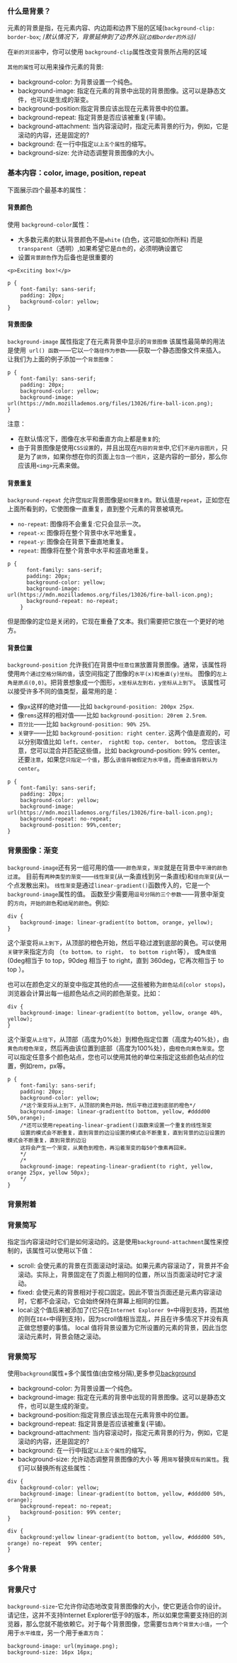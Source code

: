 ### 什么是背景？
元素的背景是指，在元素内容、内边距和边界下层的区域(`background-clip: border-box`;  /*默认情况下，背景延伸到了边界外沿(`边框border的外沿`)*/

在`新的浏览器`中，你可以使用 `background-clip`属性改变背景所占用的区域

`其他的属性`可以用来操作元素的背景:
- background-color: 为背景设置一个纯色。
- background-image: 指定在元素的背景中出现的背景图像。这可以是静态文件，也可以是生成的渐变。
- background-position:指定背景应该出现在元素背景中的位置。
- background-repeat: 指定背景是否应该被重复(平铺)。
- background-attachment: 当内容滚动时，指定元素背景的行为，例如，它是滚动的内容，还是固定的?
- background: 在一行中指定`以上五个属性`的缩写。
- background-size: 允许动态调整背景图像的大小。

### 基本内容：color, image, position, repeat
下面展示四个最基本的属性：
#### 背景颜色
使用 `background-color`属性：
- 大多数元素的默认背景颜色不是`white` (白色，这可能如你所料) 而是`transparent`（透明）,如果希望它是`白色`的，必须明确设置它
- 设置`背景颜色`作为后备也是很重要的
```
<p>Exciting box!</p>
```

```
p {
    font-family: sans-serif;
    padding: 20px;
    background-color: yellow;
}
```

#### 背景图像
`background-image` 属性指定了在元素背景中显示的`背景图像`
该属性最简单的用法是使用` url() 函数`——它以`一个路径作为参数`——获取一个静态图像文件来插入。
让我们为上面的例子添加一个`背景图像`：
```
p {
    font-family: sans-serif;
    padding: 20px;
    background-color: yellow;
    background-image: url(https://mdn.mozillademos.org/files/13026/fire-ball-icon.png);
}
```
注意：
- 在默认情况下，图像在水平和垂直方向上都是`重复`的;
- 由于背景图像是使用`CSS设置`的，并且出现在`内容的背景`中,它们`不是内容图片`，只是为了`装饰`，如果你想在你的页面上`包含一个图片`，这是内容的一部分，那么你应该用`<img>`元素来做。

#### 背景重复
`background-repeat` 允许您`指定`背景图像是`如何重复的`。默认值是`repeat`，正如您在上面所看到的，它使图像一直重复，直到整个元素的背景被填充。
- `no-repeat`: 图像将不会重复:它只会显示一次。
- `repeat-x`: 图像将在整个背景中水平地重复。
- `repeat-y`: 图像会在背景下垂直地重复。
- `repeat`: 图像将在整个背景中水平和竖直地重复。
```
p {
      font-family: sans-serif;
      padding: 20px;
      background-color: yellow;
      background-image: url(https://mdn.mozillademos.org/files/13026/fire-ball-icon.png);
      background-repeat: no-repeat;
    }
```
但是图像的定位是关闭的，它现在重叠了文本。我们需要把它放在一个更好的地方。

#### 背景位置
`background-position` 允许我们在背景中`任意位置`放置背景图像。通常，该属性将使用`两个通过空格分隔的值`，该空间指定了图像的`水平(x)和垂直(y)坐标`。
图像的`左上角是原点(0,0)`。把背景想象成一个图形，`x坐标从左到右，y坐标从上到下`。
该属性可以接受许多不同的值类型，最常用的是：
- 像`px`这样的绝对值——比如 `background-position: 200px 25px`.
- 像`rems`这样的相对值——比如 `background-position: 20rem 2.5rem`.
- `百分比`——比如 `background-position: 90% 25%`.
- `关键字`——比如 `background-position: right center`. 这两个值是直观的，可以分别取值比如 `left，center， right和 top，center， bottom`。
您应该注意，您可以混合并匹配这些值，比如 background-position: 99% center。
还要`注意`，如果您`只指定一个值`，那么`该值将被假定为水平值`，而`垂直值将默认为center`。 
```
p {
    font-family: sans-serif;
    padding: 20px;
    background-color: yellow;
    background-image: url(https://mdn.mozillademos.org/files/13026/fire-ball-icon.png);
    background-repeat: no-repeat;
    background-position: 99%,center;
}
```

### 背景图像：渐变
`background-image`还有另一组可用的值——`颜色渐变`，`渐变`就是在背景中`平滑的颜色过渡`。
目前有`两种类型的渐变`——`线性渐变`(从一条直线到另一条直线)和`径向渐变`(从一个点发散出来)。
`线性渐变`是通过`linear-gradient()`函数传入的，它是一个`background-image`属性的值。
函数至少需要用`逗号分隔的三个参数`——背景中渐变的`方向`，`开始的颜色`和`结尾的颜色`。例如:
```
div {
    background-image: linear-gradient(to bottom, orange, yellow);
}
```
这个渐变将`从上到下`，从顶部的橙色开始，然后平稳过渡到底部的黄色。可以使用`关键字`来指定方向 （`to bottom，to right， to bottom right`等）， 或`角度值` (0deg相当于 to top，90deg 相当于 to right，直到 360deg，它再次相当于 to top ）。

也可以在颜色定义的渐变中指定其他的点——这些被称为`颜色站点`(`color stops`)，浏览器会计算出每一组颜色站点之间的颜色渐变。比如：
```
div {
    background-image: linear-gradient(to bottom, yellow, orange 40%, yellow);
}
```
这个渐变`从上往下`，从顶部（高度为0%处）到橙色指定位置（高度为40%处），由`黄色向橙色渐变`，然后再由该位置到底部（高度为100%处），由`橙色向黄色渐变`。您可以指定任意多个颜色站点，您也可以使用其他的单位来指定这些颜色站点的位置，例如rem，px等。


```
p {
    font-family: sans-serif;
    padding: 20px;
    background-color: yellow;
    /*这个渐变将从上到下，从顶部的黄色开始，然后平稳过渡到底部的橙色*/
    background-image: linear-gradient(to bottom, yellow, #dddd00 50%,orange);
    /*还可以使用repeating-linear-gradient()函数来设置一个重复的线性渐变
    设置的模式会不断重复，直到背景的边沿设置的模式会不断重复，直到背景的边沿设置的模式会不断重复，直到背景的边沿
    这将会产生一个渐变，从黄色到橙色，再沿着渐变的每50个像素再回来。
    */
    /*
    background-image: repeating-linear-gradient(to right, yellow, orange 25px, yellow 50px);
    */
}
```


### 背景附着


### 背景简写
指定当内容滚动时它们是如何滚动的。这是使用`background-attachment`属性来控制的，该属性可以使用以下值：
- scroll: 会使元素的背景在页面滚动时滚动。如果元素内容滚动了，背景并不会滚动。实际上，背景固定在了页面上相同的位置，所以当页面滚动时它才滚动。
- fixed: 会使元素的背景相对于视口固定。因此不管当页面还是元素内容滚动时，它都不会滚动，它会始终保持在屏幕上相同的位置。
- local:这个值后来被添加了(它只在`Internet Explorer 9+`中得到支持，而其他的则在`IE4+`中得到支持)，因为scroll值相当混乱，并且在许多情况下并没有真正做您想要的事情。  local 值将背景设置为它所设置的元素的背景，因此当您滚动元素时，背景会随之滚动。


### 背景简写
使用`background`属性+多个属性值(由空格分隔),更多参见[background](https://developer.mozilla.org/zh-CN/docs/Web/CSS/background)
- background-color: 为背景设置一个纯色。
- background-image: 指定在元素的背景中出现的背景图像。这可以是静态文件，也可以是生成的渐变。
- background-position:指定背景应该出现在元素背景中的位置。
- background-repeat: 指定背景是否应该被重复(平铺)。
- background-attachment: 当内容滚动时，指定元素背景的行为，例如，它是滚动的内容，还是固定的?
- background: 在一行中指定`以上五个属性`的缩写。
- background-size: 允许动态调整背景图像的大小
等
用`简写`替换`现有的属性`。我们可以替换所有这些属性：
```
div {
    background-color: yellow;
    background-image: linear-gradient(to bottom, yellow, #dddd00 50%, orange);
    background-repeat: no-repeat;
    background-position: 99% center;
}
```

```
div {
    background:yellow linear-gradient(to bottom, yellow, #dddd00 50%, orange) no-repeat  99% center; 
}
```

### 多个背景

### 背景尺寸
`background-size`-它允许你动态地改变背景图像的大小，使它更适合你的设计。请记住，这并不支持Internet Explorer低于9的版本，所以如果您需要支持旧的浏览器，那么您就不能依赖它。对于每个背景图像，您需要`包含两个背景大小值`，一个用于`水平维度`，另一个用于`垂直方向`：

```
background-image: url(myimage.png);
background-size: 16px 16px;
```


































